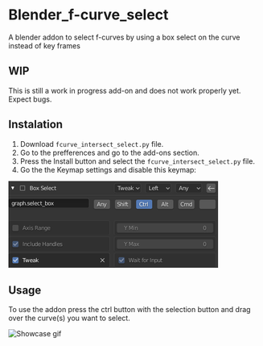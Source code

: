 # Blender_f-curve_select
A blender addon to select f-curves by using a box select on the curve instead of key frames

## **WIP**
This is still a work in progress add-on and does not work properly yet. Expect bugs.

## Instalation
1. Download `fcurve_intersect_select.py` file.
2. Go to the prefferences and go to the add-ons section.
3. Press the Install button and select the `fcurve_intersect_select.py` file.
4. Go the the Keymap settings and disable this keymap:

![Graph editor keymap](https://github.com/rubeste/Blender_f-curve_select/blob/master/Keymap.png)

## Usage
To use the addon press the ctrl button with the selection button and drag over the curve(s) you want to select.

![Showcase gif](https://github.com/rubeste/Blender_f-curve_select/blob/master/showcase.gif)
